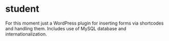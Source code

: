 # student
For this moment just a WordPress plugin for inserting forms via shortcodes and handling them.
Includes use of MySQL database and internationalization.
